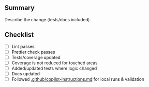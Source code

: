 ## Summary
Describe the change (tests/docs included).

## Checklist
- [ ] Lint passes
- [ ] Prettier check passes
- [ ] Tests/coverage updated
- [ ] Coverage is not reduced for touched areas
- [ ] Added/updated tests where logic changed
- [ ] Docs updated
- [ ] Followed [.github/copilot-instructions.md](../.github/copilot-instructions.md) for local runs & validation